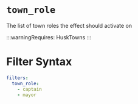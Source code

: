 # `town_role`

The list of town roles the effect should activate on

:::warningRequires:
HuskTowns
:::
# Filter Syntax
```yaml
filters:
  town_role: 
    - captain
    - mayor
```
